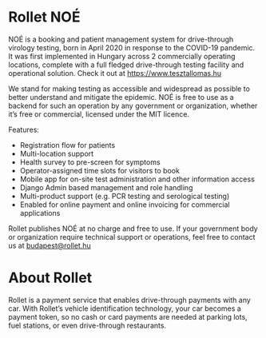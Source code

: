 # Rollet NOÉ

NOÉ is a booking and patient management system for drive-through virology
testing, born in April 2020 in response to the COVID-19 pandemic. It was first
implemented in Hungary across 2 commercially operating locations, complete with
a full fledged drive-through testing facility and operational solution. Check it
out at https://www.tesztallomas.hu

We stand for making testing as accessible and widespread as possible to better
understand and mitigate the epidemic. NOÉ is free to use as a backend for such
an operation by any government or organization, whether it’s free or commercial,
licensed under the MIT licence.

Features:

- Registration flow for patients
- Multi-location support
- Health survey to pre-screen for symptoms
- Operator-assigned time slots for visitors to book
- Mobile app for on-site test administration and other information access
- Django Admin based management and role handling
- Multi-product support (e.g. PCR testing and serological testing)
- Enabled for online payment and online invoicing for commercial applications

Rollet publishes NOÉ at no charge and free to use. If your government body or
organization require technical support or operations, feel free to contact us at
budapest@rollet.hu

# About Rollet

Rollet is a payment service that enables drive-through payments with any car.
With Rollet’s vehicle identification technology, your car becomes a payment
token, so no cash or card payments are needed at parking lots, fuel stations, or
even drive-through restaurants.

